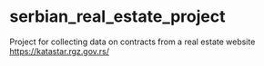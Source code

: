 # serbian_real_estate_project
Project for collecting data on contracts from a real estate website https://katastar.rgz.gov.rs/
